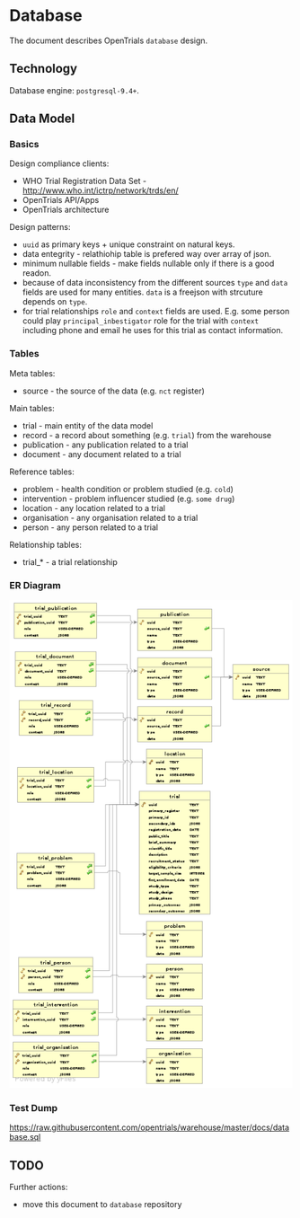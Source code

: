 # Database

The document describes OpenTrials `database` design.

## Technology

Database engine: `postgresql-9.4+`.

## Data Model

### Basics

Design compliance clients:
- WHO Trial Registration Data Set - http://www.who.int/ictrp/network/trds/en/
- OpenTrials API/Apps
- OpenTrials architecture

Design patterns:
- `uuid` as primary keys + unique constraint on natural keys.
- data entegrity - relathiohip table is prefered way over array of json.
- minimum nullable fields - make fields nullable only if there is a good readon.
- because of data inconsistency from the different sources `type` and `data` fields
are used for many entities. `data` is a freejson with strcuture depends on `type`.
- for trial relationships `role` and `context` fields are used. E.g. some person
could play `principal_inbestigator` role for the trial with `context` including
phone and email he uses for this trial as contact information.

### Tables

Meta tables:
- source - the source of the data (e.g. `nct` register)

Main tables:
- trial - main entity of the data model
- record - a record about something (e.g. `trial`) from the warehouse
- publication - any publication related to a trial
- document - any document related to a trial

Reference tables:
- problem - health condition or problem studied (e.g. `cold`)
- intervention - problem influencer studied (e.g. `some drug`)
- location - any location related to a trial
- organisation - any organisation related to a trial
- person - any person related to a trial

Relationship tables:
- trial\_\* - a trial relationship

### ER Diagram

![diagram](database.png)

### Test Dump

https://raw.githubusercontent.com/opentrials/warehouse/master/docs/database.sql

## TODO

Further actions:
- move this document to `database` repository
